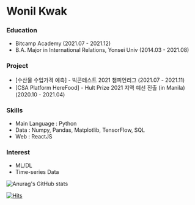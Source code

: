 # Wonil Kwak

<!-- ### Wanna be great ML/DL Full Stack Engineer



### Work Experience
EX)
- Machine Learning Engineer (Intern) / SAP Labs Korea (2021.07 - )
- AI Service Engineer (Full-Time) / Smilegate AI (2021.05 - 2021.06 )
-
- -->

### Education

- Bitcamp Academy (2021.07 - 2021.12)
- B.A. Major in International Relations, Yonsei Univ (2014.03 - 2021.08)



### Project

- [수산물 수입가격 예측] - 빅콘테스트 2021 챔피언리그 (2021.07 - 2021.11)
- [CSA Platform HereFood] - Hult Prize 2021 지역 예선 진출 (in Manila) (2020.10 - 2021.04) 


<!-- EX)
- 액티브러닝을 활용한 헬멧 착용 감지 모델 성능 개선 논문 작성 (2021.03 - 2021.05)
- 차량 데이터 분석을 통한 음악 추천 시스템 개발 - 현대자동차 인포테인먼트팀 (2020.06 - 2020.12)
- [TensorFlow Lite for Micro Controller Project](https://github.com/yunho0130/tensorflow-lite) - 오픈 소스 컨트리뷰톤 특별상 / 데이터분석 컨퍼런스 '데이터야놀자' 출전(2020.08 - 2020.09)
- [야구 잔여경기 승률, 타율, 방어율 예측](https://github.com/kyunghwanleethebest/bigcontest10027) - 빅콘테스트 2020 대상(과학기술정보통신부장관상) 수상 (2020.07 - 2020.09) 
- [주식거래내역으로 매수 상위종목 예측](https://github.com/kyunghwanleethebest/MA_Competition) - 미래에셋 머신러닝 경진대회 장려상 수상 (최종 3위) (2020.09 - 2020.10)
- [Melon Playlist Continuation](https://github.com/Hey-Google/kakao_arena) - Kakao Arena 3회 대회 최종 리더보드 순위 상위 1.5% (2020.05 - 2020.07)
- 해외영수증 처리 웹앱 만들기 - NAVER AI Burning Day 본선 진출 (2020.01 - 2020.02)



### Contribute


EX) 
- 줄리아를 생각하다 (한빛 미디어) - Reviewer
- 초소형 머신러닝 TinyML (한빛 미디어) - Reviewer
- R 레시피(누구나 해볼 만한) (비제이퍼블릭) - Reviewer
- 연세대학교 GVC MBA 조교 -->

<!-- ### Certificate

- SQL Developer
- 정보처리기사
- 컴퓨터활용능력 1급
- 한국사능력검정 1급
- 워드프로세서 1급   -->

### Skills

- Main Language : Python
- Data : Numpy, Pandas, Matplotlib, TensorFlow, SQL
- Web : ReactJS 



<!-- ex)
- Main Language : Python
- Data: TensorFlow, Keras, PyTorch, SQL
- Web : ReactJS
- A little knowledge in  Julia -->

  

### Interest

- ML/DL
- Time-series Data





![Anurag's GitHub stats](https://github-readme-stats.vercel.app/api?username=11kwak&&show_icons=true&theme=tokyonight)


[![Hits](https://hits.seeyoufarm.com/api/count/incr/badge.svg?url=https%3A%2F%2Fgithub.com%2F11kwak&count_bg=%2379C83D&title_bg=%23555555&icon=&icon_color=%23E7E7E7&title=hits&edge_flat=false)](https://hits.seeyoufarm.com)
